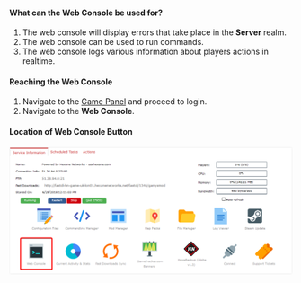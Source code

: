 #### What can the Web Console be used for?
1. The web console will display errors that take place in the **Server** realm.
2. The web console can be used to run commands.
3. The web console logs various information about players actions in realtime.

#### Reaching the Web Console
1. Navigate to the [Game Panel](https://gamepanel.hexanenetworks.com) and proceed to login.
2. Navigate to the **Web Console**.

#### Location of Web Console Button
![Web Console Button](https://raw.githubusercontent.com/HexaneNetworks/help-assets/master/assets/png/reaching-web-console.png)